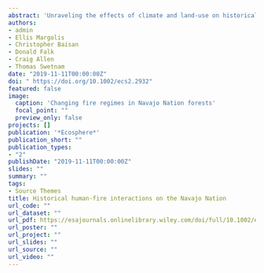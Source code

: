 ```yaml
---
abstract: 'Unraveling the effects of climate and land-use on historical fire regimes provides important insights into broader human-fire-climate dynamics, which are necessary for ecologically-based forest management. We developed a spatial human land-use model for Navajo Nation forests across which we sampled a network of tree-ring fire history sites to reflect contrasting historical land-use intensity: high human use, primarily in the Chuska Mountains, and low human use, primarily on the central Defiance Plateau. We tested for and compared human- and climate-driven changes in the fire regimes by applying change point detection, regression, and superposed epoch analyses. The historical fire regimes and fire-climate relationships reflect those of similar forests regionally, and are similar between the two Navajo landscapes until the early 1800s. We then determined that a previously identified, localized, early (1830s) decline in fire activity was geographically widespread across higher human use sites. In contrast, fires continued to burn uninterrupted through this period at the lower use sites. Though the 1830s included significantly wet and cold periods that could have contributed to fire regime decline, human factors pose a more spatio-temporally consistent explanation. A rise in Navajo pastoralism in the 1820s-1830s was concentrated seasonally in the heavy use sites. By the 1880s, livestock numbers more than doubled, grazing became far more spatially widespread, and frequent fire regimes of Navajo forests collapsed. The last widespread fire recorded on either landscape was in 1886. In the Chuska Mountains, livestock and fire co-existed for over 50 years between the initial 1832 fire decline and the end of frequent fires after 1886, an exceptional pattern in the western US. Though unique in its timing, character, and spatial dynamics, the collapse of historical fire regimes in Navajo forests contributed to now over a century without frequent surface fire, leaving Navajo forests at risk for large, uncharacteristic high-severity fires.'
authors:
- admin
- Ellis Margolis
- Christopher Baisan
- Donald Falk
- Craig Allen
- Thomas Swetnam
date: "2019-11-11T00:00:00Z"
doi: " https://doi.org/10.1002/ecs2.2932"
featured: false
image:
  caption: 'Changing fire regimes in Navajo Nation forests'
  focal_point: ""
  preview_only: false
projects: []
publication: '*Ecosphere*'
publication_short: ""
publication_types:
- "2"
publishDate: "2019-11-11T00:00:00Z"
slides: ""
summary: ""
tags:
- Source Themes
title: Historical human-fire interactions on the Navajo Nation
url_code: ""
url_dataset: ""
url_pdf: https://esajournals.onlinelibrary.wiley.com/doi/full/10.1002/ecs2.2932
url_poster: ""
url_project: ""
url_slides: ""
url_source: ""
url_video: ""
---
```


<script type="text/javascript" src="https://d1bxh8uas1mnw7.cloudfront.net/assets/embed.js"></script><div class="altmetric-embed" data-badge-type="donut" data-altmetric-id="70184631" />

